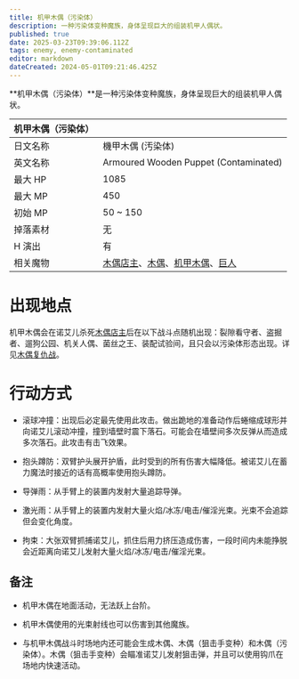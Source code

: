 ```yaml
---
title: 机甲木偶（污染体）
description: 一种污染体变种魔族，身体呈现巨大的组装机甲人偶状。
published: true
date: 2025-03-23T09:39:06.112Z
tags: enemy, enemy-contaminated
editor: markdown
dateCreated: 2024-05-01T09:21:46.425Z
---
```


**机甲木偶（污染体）**是一种污染体变种魔族，身体呈现巨大的组装机甲人偶状。

<!-- 在这里放置图像 -->

| 机甲木偶（污染体） ||
| - | - |
| 日文名称 | <span lang="ja">機甲木偶 (汚染体)</span> |
| 英文名称 | Armoured Wooden Puppet (Contaminated) |
| 最大 HP | 1085 |
| 最大 MP | 450 |
| 初始 MP | 50 ~ 150 |
| 掉落素材 | 无 |
| H 演出 | 有 |
| 相关魔物 | [木偶店主](/zh/enemy/sales-puppet)、[木偶](/zh/enemy/puppet)、[机甲木偶](/zh/enemy/armoured-wooden-puppet)、[巨人](/zh/enemy/giant) |

# 出现地点

机甲木偶会在诺艾儿杀死[木偶店主](/zh/enemy/sales-puppet)后在以下战斗点随机出现：裂隙看守者、盗掘者、遛狗公园、机关人偶、菌丝之王、装配试验间，且只会以污染体形态出现。详见[木偶复仇战](/zh/battle-locations/puppet-revenge)。

# 行动方式

- 滚球冲撞：出现后必定最先使用此攻击。做出跪地的准备动作后蜷缩成球形并向诺艾儿滚动冲撞，撞到墙壁时震下落石。可能会在墙壁间多次反弹从而造成多次落石。此攻击有击飞效果。

- 抱头蹲防：双臂护头展开护盾，此时受到的所有伤害大幅降低。被诺艾儿在蓄力魔法时接近的话有高概率使用抱头蹲防。

- 导弹雨：从手臂上的装置内发射大量追踪导弹。

- 激光雨：从手臂上的装置内发射大量火焰/冰冻/电击/催淫光束。光束不会追踪但会变化角度。

- 拘束：大张双臂抓捕诺艾儿，抓住后用力挤压造成伤害，一段时间内未能挣脱会近距离向诺艾儿发射大量火焰/冰冻/电击/催淫光束。

## 备注

- 机甲木偶在地面活动，无法跃上台阶。

- 机甲木偶使用的光束射线也可以伤害到其他魔族。

- 与机甲木偶战斗时场地内还可能会生成木偶、木偶（狙击手变种）和木偶（污染体）。木偶（狙击手变种）会瞄准诺艾儿发射狙击弹，并且可以使用钩爪在场地内快速活动。
